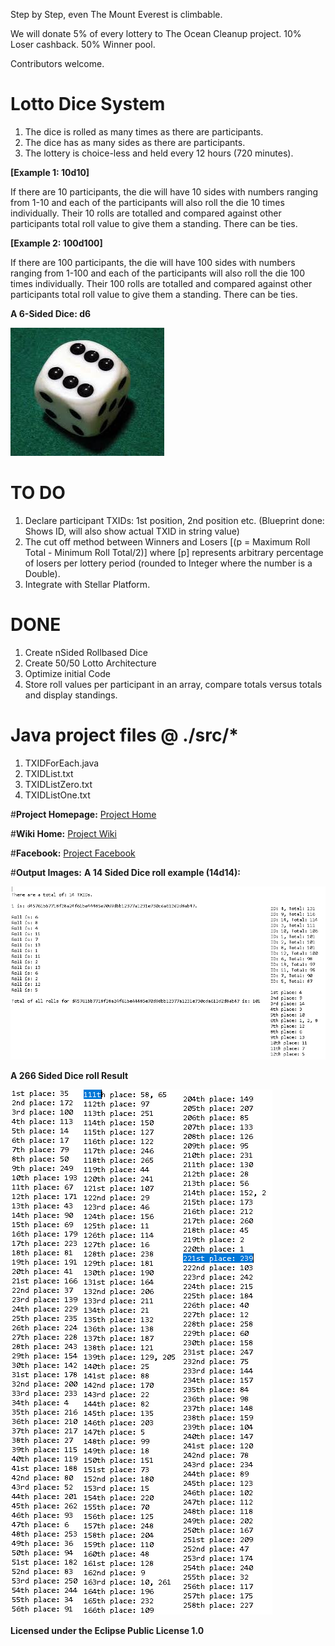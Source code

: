 Step by Step, even The Mount Everest is climbable.

We will donate 5% of every lottery to The Ocean Cleanup project. 10% Loser cashback. 50% Winner pool.

Contributors welcome.

# Lotto Dice System

1. The dice is rolled as many times as there are participants.
2. The dice has as many sides as there are participants. 
3. The lottery is choice-less and held every 12 hours (720 minutes).

**[Example 1: 10d10]** 

If there are 10 participants, the die will have 10 sides with numbers ranging from 1-10 and each of the participants will also roll the die 10 times individually. Their 10 rolls are totalled and compared against other participants total roll value to give them a standing. There can be ties.

**[Example 2: 100d100]** 

If there are 100 participants, the die will have 100 sides with numbers ranging from 1-100 and each of the participants will also roll the die 100 times individually. Their 100 rolls are totalled and compared against other participants total roll value to give them a standing. There can be ties.

**A 6-Sided Dice: d6**

<img src="img/a%20die.jfif" class="inline"/>


# TO DO

1. Declare participant TXIDs: 1st position, 2nd position etc. (Blueprint done: Shows ID, will also show actual TXID in string value)
2. The cut off method between Winners and Losers [(p = Maximum Roll Total - Minimum Roll Total/2)] where [p] represents arbitrary percentage of losers per lottery period (rounded to Integer where the number is a Double).
3. Integrate with Stellar Platform.

# DONE

1. Create nSided Rollbased Dice
2. Create 50/50 Lotto Architecture
3. Optimize initial Code
4. Store roll values per participant in an array, compare totals versus totals and display standings.



# Java project files @ ./src/*

1. TXIDForEach.java
2. TXIDList.txt
3. TXIDListZero.txt
4. TXIDListOne.txt


#**Project Homepage:** <a href="https://peruzee.github.io/PlanetFunderDiceLotto/">Project Home</a>

#**Wiki Home:** <a href="https://github.com/PeruZee/PlanetFunderDiceLotto/wiki">Project Wiki</a>

#**Facebook:** <a href="https://www.facebook.com/PlanetFunderInitiative/">Project Facebook</a>

#**Output Images:** 
**A 14 Sided Dice roll example (14d14):** 

<img src="img/PlanetFunderOP.png" class="inline"/>

**A 266 Sided Dice roll Result**

<img src="img/266d266.png" class="inline"/>



**Licensed under the Eclipse Public License 1.0**
